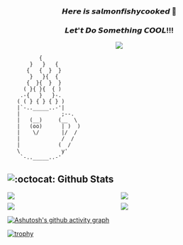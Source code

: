 ### <div align="center">𝙃𝙚𝙧𝙚 𝙞𝙨 𝙨𝙖𝙡𝙢𝙤𝙣𝙛𝙞𝙨𝙝𝙮𝙘𝙤𝙤𝙠𝙚𝙙 👋 </div>

### <div align="center">𝙇𝙚𝙩'𝙩 𝘿𝙤 𝙎𝙤𝙢𝙚𝙩𝙝𝙞𝙣𝙜 𝘾𝙊𝙊𝙇!!!</div>

<div align="center"><img src="https://api.visitorbadge.io/api/visitors?path=https%3A%2F%2Fgithub.com%2Fsalmonfishycooked%2Fsalmonfishycooked&countColor=%23263759" /></div>

```
          {
       }   }   {
      {   {  }  }
       }   }{  {
      {  }{  }  }
     ( }{ }{  { )
    .-{   }   }-.
   ( ( } { } { } )
   |`-.._____..-'|
   |             ;--.
   |   (__)     (__  \
   |   (oo)      | )  )
   |    \/       |/  /
   |             /  /
   |            (  /
   \             y'
    `-.._____..-'
```



## ![:octocat:](https://github.githubassets.com/images/icons/emoji/octocat.png) Github Stats

<div align="center" style="display: grid;grid-template-columns: repeat(12, minmax(0, 1fr)); gap: 0.5rem;">
	<img style="grid-column: span 6 / span 6;" src="https://github-readme-stats.vercel.app/api?username=salmonfishycooked" />
	<img style="grid-column: span 6 / span 6;" src="https://github-readme-stats.vercel.app/api/top-langs/?username=salmonfishycooked" />
	<img style="grid-column: span 6 / span 6;" src="https://stats.justsong.cn/api/leetcode/?username=salmonfishycooked&cn=true" />
	<img style="grid-column: span 6 / span 6;" src="https://streak-stats.demolab.com/?user=salmonfishycooked" />
</div>

[![Ashutosh's github activity graph](https://github-readme-activity-graph.cyclic.app/graph?username=salmonfishycooked&theme=rogue)](https://github.com/ashutosh00710/github-readme-activity-graph)

[![trophy](https://github-profile-trophy.vercel.app/?username=salmonfishycooked)](https://github.com/ryo-ma/github-profile-trophy)

